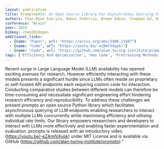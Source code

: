 ```yaml
---
layout: publication
title: Prompto&#58; An Open Source Library For Asynchronous Querying Of LLM Endpoints
authors: Chan Ryan Sze-yin, Nanni Federico, Brown Edwin, Chapman Ed, Williams Angus R., Bright Jonathan, Gabasova Evelina
conference: "Arxiv"
year: 2024
bibkey: chan2024open
additional_links:
  - {name: "Paper", url: "https://arxiv.org/abs/2408.11847"}
  - {name: "Code", url: "https://youtu.be/-eZAmlV4ypk)"}
  - {name: "Code", url: "https://github.com/alan-turing-institute/prompto)"}
tags: ['Efficiency And Optimization', 'Has Code', 'Pretraining Methods', 'Prompting', 'Reinforcement Learning', 'Tools']
---
```

Recent surge in Large Language Model (LLM) availability has opened exciting avenues for research. However efficiently interacting with these models presents a significant hurdle since LLMs often reside on proprietary or self-hosted API endpoints each requiring custom code for interaction. Conducting comparative studies between different models can therefore be time-consuming and necessitate significant engineering effort hindering research efficiency and reproducibility. To address these challenges we present prompto an open source Python library which facilitates asynchronous querying of LLM endpoints enabling researchers to interact with multiple LLMs concurrently while maximising efficiency and utilising individual rate limits. Our library empowers researchers and developers to interact with LLMs more effectively and enabling faster experimentation and evaluation. prompto is released with an introductory video (https://youtu.be/-eZAmlV4ypk) under MIT License and is available via GitHub (https://github.com/alan-turing-institute/prompto)."
